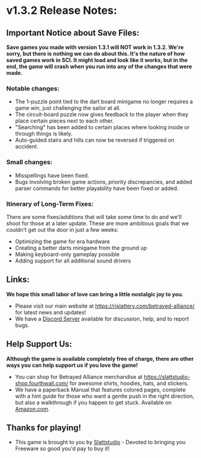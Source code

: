 # v1.3.2 Release Notes:

## Important Notice about Save Files:
**Save games you made with version 1.3.1 will NOT work in 1.3.2. We're sorry, but there is nothing we can do about this. It's the nature of how saved games work in SCI. It might load and look like it works, but in the end, the game will crash when you run into any of the changes that were made.**

### Notable changes:
* The 1-puzzle point tied to the dart board minigame no longer requires a game win, just challenging the sailor at all.
* The circuit-board puzzle now gives feedback to the player when they place certain pieces next to each other.
* "Searching" has been added to certain places where looking inside or through things is likely.
* Auto-guided stairs and hills can now be reversed if triggered on accident.
### Small changes:
* Misspellings have been fixed.
* Bugs involving broken game actions, priority discrepancies, and added parser commands for better playability have been fixed or added.

### Itinerary of Long-Term Fixes:
There are some fixes/additions that will take some time to do and we'll shoot for those at a later update. These are more ambitious goals that we couldn't get out the door in just a few weeks:
* Optimizing the game for era hardware
* Creating a better darts minigame from the ground up
* Making keyboard-only gameplay possible
* Adding support for all additional sound drivers

## Links:
**We hope this small labor of love can bring a little nostalgic joy to you.**
* Please visit our main website at https://rjslattery.com/betrayed-alliance/ for latest news and updates!
* We have a [Discord Server](https://discord.gg/Rh62gD2uUG "Discord Server") available for discussion, help, and to report bugs.

## Help Support Us:
**Although the game is available completely free of charge, there are other ways you can help support us if you love the game!**

* You can shop for Betrayed Alliance merchandise at https://slattstudio-shop.fourthwall.com/ for awesome shirts, hoodies, hats, and stickers.
* We have a paperback Manual that features colored pages, complete with a hint guide for those who want a gentle push in the right direction, but also a walkthrough if you happen to get stuck. Available on [Amazon.com](https://www.amazon.com/Betrayed-Alliance-Book-1-Manual/dp/B0CWT6QVJQ "Amazon.com").

## Thanks for playing!
* This game is brought to you by [Slattstudio](https://rjslattery.com/ "Slattstudio") - Devoted to bringing you Freeware so good you'd pay to buy it!
